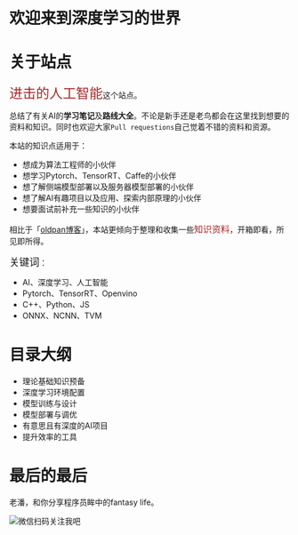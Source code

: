 # 欢迎来到深度学习的世界


# 关于站点

<font size=5 color=#A52A2A>进击的人工智能</font>这个站点。

总结了有关AI的**学习笔记**及**路线大全**。不论是新手还是老鸟都会在这里找到想要的资料和知识。同时也欢迎大家`Pull requestions`自己觉着不错的资料和资源。

本站的知识点适用于：

- 想成为算法工程师的小伙伴
- 想学习Pytorch、TensorRT、Caffe的小伙伴
- 想了解侧端模型部署以及服务器模型部署的小伙伴
- 想了解AI有趣项目以及应用、探索内部原理的小伙伴
- 想要面试前补充一些知识的小伙伴

相比于「[oldpan博客](https://oldpan.me/)」，本站更倾向于整理和收集一些<font color=#A52A2A size=3 >知识资料</font>，开箱即看，所见即所得。

<font size=4 >关键词</font>：

- AI、深度学习、人工智能
- Pytorch、TensorRT、Openvino
- C++、Python、JS
- ONNX、NCNN、TVM








# 目录大纲

- 理论基础知识预备
- 深度学习环境配置
- 模型训练与设计
- 模型部署与调优
- 有意思且有深度的AI项目
- 提升效率的工具


# 最后的最后

老潘，和你分享程序员眸中的fantasy life。

![微信扫码关注我吧](http://image.oldpan.me/%E6%96%B0%E7%89%88.png)
